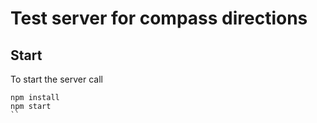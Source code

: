 # Test server for compass directions

## Start

To start the server call

```
npm install
npm start
``


